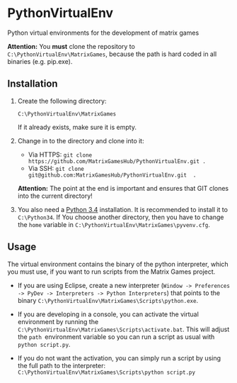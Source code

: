 # PythonVirtualEnv
Python virtual environments for the development of matrix games

**Attention:** You **must** clone the repository to `C:\PythonVirtualEnv\MatrixGames`, because the path is hard coded in all binaries (e.g. pip.exe).

## Installation

 1. Create the following directory:

    `C:\PythonVirtualEnv\MatrixGames`

    If it already exists, make sure it is empty.

 2. Change in to the directory and clone into it:
    - Via HTTPS: `git clone https://github.com/MatrixGamesHub/PythonVirtualEnv.git . `
    - Via SSH: `git clone git@github.com:MatrixGamesHub/PythonVirtualEnv.git  . `

    **Attention:** The point at the end is important and ensures that GIT clones into the current directory!
 3. You also need a [Python 3.4][1] installation. It is recommended to install it to `C:\Python34`. If You choose another directory, then you have to change the `home` variable in `C:\PythonVirtualEnv\MatrixGames\pyvenv.cfg`.


## Usage

The virtual environment contains the binary of the python interpreter, which you must use, if you want to run scripts from the Matrix Games project.

 - If you are using Eclipse, create a new interpreter (`Window -> Preferences -> PyDev -> Interpreters -> Python Interpreters`) that points to the binary `C:\PythonVirtualEnv\MatrixGames\Scripts\python.exe`.

 - If you are developing in a console, you can activate the virtual environment by running the `C:\PythonVirtualEnv\MatrixGames\Scripts\activate.bat`. This will adjust the `path `environment variable so you can run a script as usual with `python script.py`.

 - If you do not want the activation, you can simply run a script by using the full path to the interpreter: `C:\PythonVirtualEnv\MatrixGames\Scripts\python script.py`



[1]: https://www.python.org/ftp/python/3.4.4/python-3.4.4.msi
